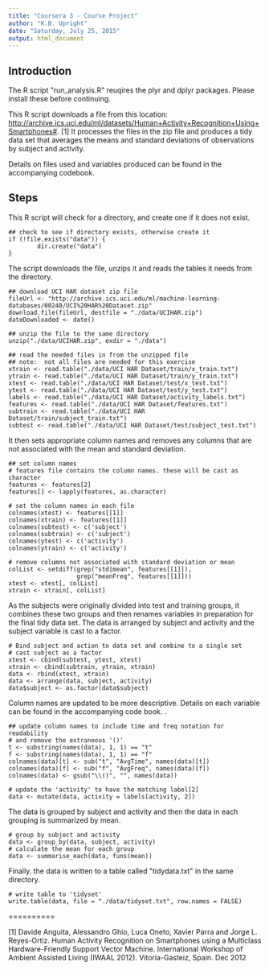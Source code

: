 ```yaml
---
title: "Coursera 3 - Course Project"
author: "K.B. Upright"
date: "Saturday, July 25, 2015"
output: html_document
---
```


## Introduction

The R script "run_analysis.R" reuqires the plyr and dplyr packages.  Please install these before continuing.

This R script downloads a file from this location:  http://archive.ics.uci.edu/ml/datasets/Human+Activity+Recognition+Using+Smartphones#. [1] It processes the files in the zip file and produces a tidy data set that averages the means and standard deviations of observations by subject and activity.

Details on files used and variables produced can be found in the accompanying codebook.

## Steps

This R script will check for a directory, and create one if it does not exist.

```{r}
## check to see if directory exists, otherwise create it
if (!file.exists("data")) {
        dir.create("data")
}
```

The script downloads the file, unzips it and reads the tables it needs from the directory.

```{r}
## download UCI HAR dataset zip file 
fileUrl <- "http://archive.ics.uci.edu/ml/machine-learning-databases/00240/UCI%20HAR%20Dataset.zip"
download.file(fileUrl, destfile = "./data/UCIHAR.zip")
dateDownloaded <- date()

## unzip the file to the same directory
unzip("./data/UCIHAR.zip", exdir = "./data")

## read the needed files in from the unzipped file
## note:  not all files are needed for this exercise
xtrain <- read.table("./data/UCI HAR Dataset/train/x_train.txt")
ytrain <- read.table("./data/UCI HAR Dataset/train/y_train.txt")
xtest <- read.table("./data/UCI HAR Dataset/test/x_test.txt")
ytest <- read.table("./data/UCI HAR Dataset/test/y_test.txt")
labels <- read.table("./data/UCI HAR Dataset/activity_labels.txt")
features <- read.table("./data/UCI HAR Dataset/features.txt")
subtrain <- read.table("./data/UCI HAR Dataset/train/subject_train.txt")
subtest <- read.table("./data/UCI HAR Dataset/test/subject_test.txt")
```

It then sets appropriate column names and removes any columns that are not associated with the mean and standard deviation.

```{r}
## set column names
# features file contains the column names. these will be cast as character
features <- features[2]
features[] <- lapply(features, as.character)

# set the column names in each file
colnames(xtest) <- features[[1]]
colnames(xtrain) <- features[[1]]
colnames(subtest) <- c('subject')
colnames(subtrain) <- c('subject')
colnames(ytest) <- c('activity')
colnames(ytrain) <- c('activity')

# remove columns not associated with standard deviation or mean
colList <- setdiff(grep("std|mean", features[[1]]), 
                   grep("meanFreq", features[[1]]))
xtest <- xtest[, colList]
xtrain <- xtrain[, colList]
```

As the subjects were originally divided into test and training groups, it combines these two groups and then renames variables in preparation for the final tidy data set.  The data is arranged by subject and activity and the subject variable is cast to a factor.

```{r}
# Bind subject and action to data set and combine to a single set
# cast subject as a factor
xtest <- cbind(subtest, ytest, xtest)
xtrain <- cbind(subtrain, ytrain, xtrain)
data <- rbind(xtest, xtrain)
data <- arrange(data, subject, activity)
data$subject <- as.factor(data$subject)
```

Column names are updated to be more descriptive.  Details on each variable can be found in the accompanying code book.
.
```{r}
## update column names to include time and freq notation for readability
# and remove the extraneous '()'
t <- substring(names(data), 1, 1) == "t"
f <- substring(names(data), 1, 1) == "f"
colnames(data)[t] <- sub("t", "AvgTime", names(data)[t])
colnames(data)[f] <- sub("f", "AvgFreq", names(data)[f])
colnames(data) <- gsub("\\()", "", names(data))

# update the 'activity' to have the matching label[2]
data <- mutate(data, activity = labels[activity, 2])

```

The data is grouped by subject and activity and then the data in each grouping is summarized by mean.

```{r}
# group by subject and activity
data <- group_by(data, subject, activity)
# calculate the mean for each group
data <- summarise_each(data, funs(mean))
```

Finally. the data is written to a table called "tidydata.txt" in the same directory.

```{r}
# write table to 'tidyset'
write.table(data, file = "./data/tidyset.txt", row.names = FALSE)
```


==========

[1] Davide Anguita, Alessandro Ghio, Luca Oneto, Xavier Parra and Jorge L. Reyes-Ortiz. Human Activity Recognition on Smartphones using a Multiclass Hardware-Friendly Support Vector Machine. International Workshop of Ambient Assisted Living (IWAAL 2012). Vitoria-Gasteiz, Spain. Dec 2012

